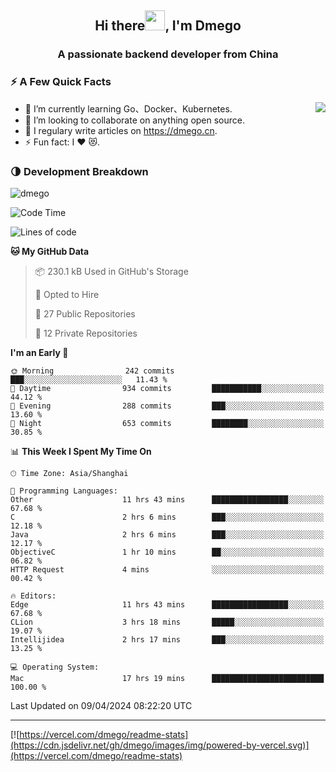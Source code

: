 <h2 align="center">Hi there<img src="https://cdn.jsdelivr.net/gh/dmego/images/img/Hi.gif" height="32" />, I'm Dmego </h2>
<h3 align="center">A passionate backend developer from China</h3>

### ⚡️ A Few Quick Facts

<img align="right" src="https://readme-stats-dmego.vercel.app/api?username=dmego&show_icons=true&icon_color=1573B3&hide_title=true&text_color=718096&bg_color=00000000&hide_border=true"/>

<ul>
    <li> 🌱 I’m currently learning Go、Docker、Kubernetes.</li>
    <li> 👯 I’m looking to collaborate on anything open source.</li>
    <li> 📝 I regulary write articles on <a href="https://dmego.cn">https://dmego.cn</a>.</li>
    <li> ⚡ Fun fact: I ❤️ 😻.</li>
</ul>

### 🌗 Development Breakdown

<img src="https://komarev.com/ghpvc/?username=dmego" alt="dmego" />

<!--START_SECTION:waka-->
![Code Time](http://img.shields.io/badge/Code%20Time-2%2C657%20hrs%2054%20mins-blue)

![Lines of code](https://img.shields.io/badge/From%20Hello%20World%20I%27ve%20Written-688.1%20thousand%20lines%20of%20code-blue)

**🐱 My GitHub Data** 

> 📦 230.1 kB Used in GitHub's Storage 
 > 
> 💼 Opted to Hire
 > 
> 📜 27 Public Repositories 
 > 
> 🔑 12 Private Repositories 
 > 
**I'm an Early 🐤** 

```text
🌞 Morning                242 commits         ███░░░░░░░░░░░░░░░░░░░░░░   11.43 % 
🌆 Daytime                934 commits         ███████████░░░░░░░░░░░░░░   44.12 % 
🌃 Evening                288 commits         ███░░░░░░░░░░░░░░░░░░░░░░   13.60 % 
🌙 Night                  653 commits         ████████░░░░░░░░░░░░░░░░░   30.85 % 
```


📊 **This Week I Spent My Time On** 

```text
🕑︎ Time Zone: Asia/Shanghai

💬 Programming Languages: 
Other                    11 hrs 43 mins      █████████████████░░░░░░░░   67.68 % 
C                        2 hrs 6 mins        ███░░░░░░░░░░░░░░░░░░░░░░   12.18 % 
Java                     2 hrs 6 mins        ███░░░░░░░░░░░░░░░░░░░░░░   12.17 % 
ObjectiveC               1 hr 10 mins        ██░░░░░░░░░░░░░░░░░░░░░░░   06.82 % 
HTTP Request             4 mins              ░░░░░░░░░░░░░░░░░░░░░░░░░   00.42 % 

🔥 Editors: 
Edge                     11 hrs 43 mins      █████████████████░░░░░░░░   67.68 % 
CLion                    3 hrs 18 mins       █████░░░░░░░░░░░░░░░░░░░░   19.07 % 
Intellijidea             2 hrs 17 mins       ███░░░░░░░░░░░░░░░░░░░░░░   13.25 % 

💻 Operating System: 
Mac                      17 hrs 19 mins      █████████████████████████   100.00 % 
```


 Last Updated on 09/04/2024 08:22:20 UTC
<!--END_SECTION:waka-->

---

[![https://vercel.com/dmego/readme-stats](https://cdn.jsdelivr.net/gh/dmego/images/img/powered-by-vercel.svg)](https://vercel.com/dmego/readme-stats)

